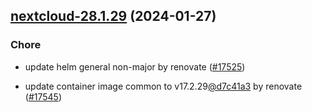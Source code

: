 

## [nextcloud-28.1.29](https://github.com/truecharts/charts/compare/nextcloud-28.1.28...nextcloud-28.1.29) (2024-01-27)

### Chore



- update helm general non-major by renovate ([#17525](https://github.com/truecharts/charts/issues/17525))

- update container image common to v17.2.29[@d7c41a3](https://github.com/d7c41a3) by renovate ([#17545](https://github.com/truecharts/charts/issues/17545))